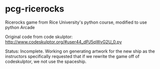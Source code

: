 # pcg-ricerocks
Ricerocks game from Rice University's python course, modified to use python Arcade

Original code from code skulptor: http://www.codeskulptor.org/#user44_dPJ5qWvG2U_0.py

Status: Incomplete. Working on generating artwork for the new ship as the instructors specifically
requested that if we rewrite the game off of codeskulptor, we not use the spaceship.

